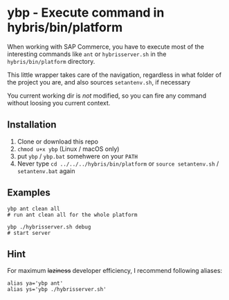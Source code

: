 # ybp - Execute command in hybris/bin/platform

When working with SAP Commerce, you have to execute most of the interesting
commands like `ant` or `hybrisserver.sh` in the `hybris/bin/platform` directory.

This little wrapper takes care of the navigation, regardless in what folder of the 
project you are, and also sources `setantenv.sh`, if necessary

You current working dir is *not* modified, so you can fire any command without loosing you current context.

## Installation

1. Clone or download this repo
1. `chmod u+x ybp` (Linux / macOS only)
1. put `ybp` / `ybp.bat` somehwere on your `PATH`
1. Never type `cd ../../../hybris/bin/platform` or `source setantenv.sh` / `setantenv.bat` again

## Examples

```
ybp ant clean all
# run ant clean all for the whole platform

ybp ./hybrisserver.sh debug
# start server
```

## Hint

For maximum ~~laziness~~ developer efficiency, I recommend following aliases:

```
alias ya='ybp ant'
alias ys='ybp ./hybrisserver.sh'
```

